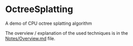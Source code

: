 # OctreeSplatting
A demo of CPU octree splatting algorithm

The overview / explanation of the used techniques is in the [Notes/Overview.md](Notes/Overview.md) file.
